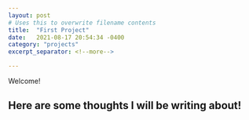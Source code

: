 ```yaml
---
layout: post
# Uses this to overwrite filename contents 
title:  "First Project"
date:   2021-08-17 20:54:34 -0400
category: "projects"
excerpt_separator: <!--more-->

---
```

Welcome!

<!--more-->
## Here are some thoughts I will be writing about! 
